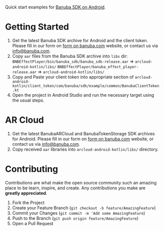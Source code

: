 Quick start examples for [Banuba SDK on Android](https://docs.banuba.com/face-ar-sdk/android/android_overview).

# Getting Started

1. Get the latest Banuba SDK archive for Android and the client token. Please fill in our form on [form on banuba.com](https://www.banuba.com/face-filters-sdk) website, or contact us via [info@banuba.com](mailto:info@banuba.com).
2. Copy `aar` files from the Banuba SDK archive into `libs` dir:
    `BNBEffectPlayer/bin/banuba_sdk/banuba_sdk-release.aar` => `arcloud-android-kotlin/libs/`
    `BNBEffectPlayer/banuba_effect_player-release.aar` => `arcloud-android-kotlin/libs/`
3. Copy and Paste your client token into appropriate section of `arcloud-android-kotlin/client_token/com/banuba/sdk/example/common/BanubaClientToken.kt`
4. Open the project in Android Studio and run the necessary target using the usual steps.

# AR Cloud

 1. Get the latest BanubaARCloud and BanubaTokenStorage SDK archives for Android. Please fill in our form on [form on banuba.com](https://www.banuba.com/face-filters-sdk) website, or contact us via [info@banuba.com](mailto:info@banuba.com).
 2. Copy received `aar` libraries into `arcloud-android-kotlin/libs/` directory.

# Contributing

Contributions are what make the open source community such an amazing place to be learn, inspire, and create. Any contributions you make are **greatly appreciated**.

1. Fork the Project
2. Create your Feature Branch (`git checkout -b feature/AmazingFeature`)
3. Commit your Changes (`git commit -m 'Add some AmazingFeature`)
4. Push to the Branch (`git push origin feature/AmazingFeature`)
5. Open a Pull Request
